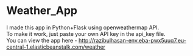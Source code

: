 # Weather_App

I made this app in Python+Flask using openweathermap API. <br/> To make it work, just paste your own API key in the api_key file. <br/>
You can view the app here - http://razibulhasan-env.eba-pwx5uuq7.eu-central-1.elasticbeanstalk.com/weather

